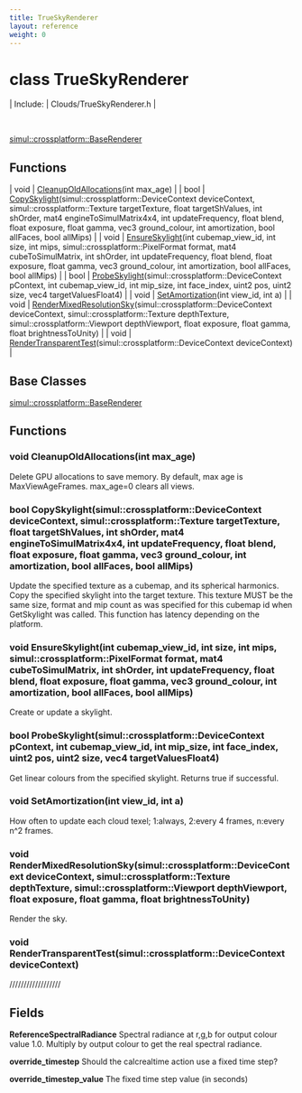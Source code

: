 ```yaml
---
title: TrueSkyRenderer
layout: reference
weight: 0
---
```

class TrueSkyRenderer
===

| Include: | Clouds/TrueSkyRenderer.h |

<br>

[simul::crossplatform::BaseRenderer](../crossplatform/BaseRenderer)

Functions
---

| void | [CleanupOldAllocations](#CleanupOldAllocations)(int max_age) |
| bool | [CopySkylight](#CopySkylight)(simul::crossplatform::DeviceContext deviceContext, simul::crossplatform::Texture targetTexture, float targetShValues, int shOrder, mat4 engineToSimulMatrix4x4, int updateFrequency, float blend, float exposure, float gamma, vec3 ground_colour, int amortization, bool allFaces, bool allMips) |
| void | [EnsureSkylight](#EnsureSkylight)(int cubemap_view_id, int size, int mips, simul::crossplatform::PixelFormat format, mat4 cubeToSimulMatrix, int shOrder, int updateFrequency, float blend, float exposure, float gamma, vec3 ground_colour, int amortization, bool allFaces, bool allMips) |
| bool | [ProbeSkylight](#ProbeSkylight)(simul::crossplatform::DeviceContext pContext, int cubemap_view_id, int mip_size, int face_index, uint2 pos, uint2 size, vec4 targetValuesFloat4) |
| void | [SetAmortization](#SetAmortization)(int view_id, int a) |
| void | [RenderMixedResolutionSky](#RenderMixedResolutionSky)(simul::crossplatform::DeviceContext deviceContext, simul::crossplatform::Texture depthTexture, simul::crossplatform::Viewport depthViewport, float exposure, float gamma, float brightnessToUnity) |
| void | [RenderTransparentTest](#RenderTransparentTest)(simul::crossplatform::DeviceContext deviceContext) |




  


Base Classes
---
[simul::crossplatform::BaseRenderer](../crossplatform/BaseRenderer)

Functions
---

### <a name="CleanupOldAllocations"/>void CleanupOldAllocations(int max_age)
Delete GPU allocations to save memory. By default, max age is MaxViewAgeFrames. max_age=0 clears all views.

### <a name="CopySkylight"/>bool CopySkylight(simul::crossplatform::DeviceContext deviceContext, simul::crossplatform::Texture targetTexture, float targetShValues, int shOrder, mat4 engineToSimulMatrix4x4, int updateFrequency, float blend, float exposure, float gamma, vec3 ground_colour, int amortization, bool allFaces, bool allMips)
Update the specified texture as a cubemap, and its spherical harmonics.
Copy the specified skylight into the target texture. This texture MUST be the same size, format and mip count as
was specified for this cubemap id when GetSkylight was called.
This function has latency depending on the platform.

### <a name="EnsureSkylight"/>void EnsureSkylight(int cubemap_view_id, int size, int mips, simul::crossplatform::PixelFormat format, mat4 cubeToSimulMatrix, int shOrder, int updateFrequency, float blend, float exposure, float gamma, vec3 ground_colour, int amortization, bool allFaces, bool allMips)
Create or update a skylight.

### <a name="ProbeSkylight"/>bool ProbeSkylight(simul::crossplatform::DeviceContext pContext, int cubemap_view_id, int mip_size, int face_index, uint2 pos, uint2 size, vec4 targetValuesFloat4)
Get linear colours from the specified skylight. Returns true if successful.

### <a name="SetAmortization"/>void SetAmortization(int view_id, int a)
How often to update each cloud texel; 1:always, 2:every 4 frames, n:every n^2 frames.

### <a name="RenderMixedResolutionSky"/>void RenderMixedResolutionSky(simul::crossplatform::DeviceContext deviceContext, simul::crossplatform::Texture depthTexture, simul::crossplatform::Viewport depthViewport, float exposure, float gamma, float brightnessToUnity)
Render the sky.

### <a name="RenderTransparentTest"/>void RenderTransparentTest(simul::crossplatform::DeviceContext deviceContext)
//////////////////

Fields
---

**ReferenceSpectralRadiance**  Spectral radiance at r,g,b for output colour value 1.0. Multiply by output colour to get the real spectral radiance.

**override_timestep**  Should the calcrealtime action use a fixed time step?

**override_timestep_value**  The fixed time step value (in seconds)

